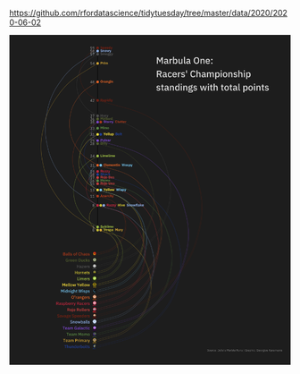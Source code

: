 https://github.com/rfordatascience/tidytuesday/tree/master/data/2020/2020-06-02

![](plots/marbles.png)
